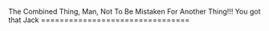 The Combined Thing, Man, Not To Be Mistaken For Another Thing!!! You got that Jack ================================
